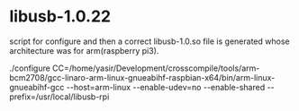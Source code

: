 # libusb-1.0.22

script for configure and then a correct libusb-1.0.so file is generated whose architecture was for arm(raspberry pi3).

./configure CC=/home/yasir/Development/crosscompile/tools/arm-bcm2708/gcc-linaro-arm-linux-gnueabihf-raspbian-x64/bin/arm-linux-gnueabihf-gcc  --host=arm-linux --enable-udev=no --enable-shared  --prefix=/usr/local/libusb-rpi
